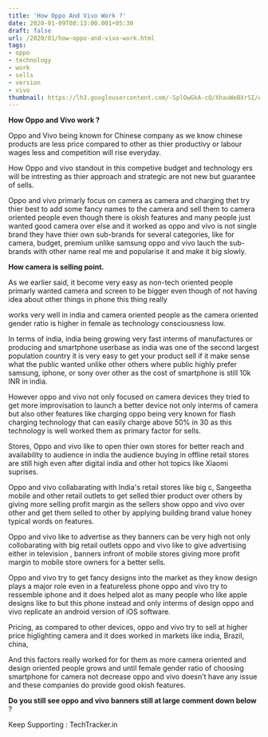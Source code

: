 ```yaml
---
title: 'How Oppo And Vivo Work ?'
date: 2020-01-09T08:13:00.001+05:30
draft: false
url: /2020/01/how-oppo-and-vivo-work.html
tags: 
- oppo
- technology
- work
- sells
- version
- vivo
thumbnail: https://lh3.googleusercontent.com/-SplOwGkA-cQ/XhauWeBXrSI/AAAAAAAAAqk/4LWU3GskR8cHR3Y4xy1RGI7LpAaAXYYmQCLcBGAsYHQ/s1600/1578544725916214-0.png
---
```


  

**How Oppo and Vivo work ?**

  

Oppo and Vivo being known for Chinese company as we know chinese products are less price compared to other as thier productivy or labour wages less and competition will rise everyday.

  

How Oppo and vivo standout in this competive budget and technology ers will be intresting as thier approach and strategic are not new but guarantee of sells.

  

Oppo and vivo primarly focus on camera as camera and charging thet try thier best to add some fancy names to the camera and sell them to camera oriented people even though there is okish features and many people just wanted good camera over else and it worked as oppo and vivo is not single brand they have thier own sub-brands for several categories, like for camera, budget, premium unlike samsung oppo and vivo lauch the sub-brands with other name real me and popularise it and make it big slowly.

  

  

**How camera is selling point.**

  

As we earlier said, it become very easy as non-tech oriented people primarly wanted camera and screen to be bigger even though of not having idea about other things in phone this thing really

works very well in india and camera oriented people as the camera oriented gender ratio is higher in female as technology consciousness low.

  

In terms of india, india being growing very fast interms of manufactures or producing and smartphone userbase as india was one of the second largest population country it is very easy to get your product sell if it make sense what the public wanted unlike other others where public highly prefer samsung, iphone, or sony over other as the cost of smartphone is still 10k INR in india.

  

However oppo and vivo not only focused on camera devices they tried to get more improvisation to launch a better device not only interms of camera but also other features like charging oppo being very known for flash charging technology that can easily charge above 50% in 30 as this technology is well worked them as primary factor for sells.

  

Stores, Oppo and vivo like to open thier own stores for better reach and availability to audience in india the audience buying in offline retail stores are still high even after digital india and other hot topics like Xiaomi suprises.

  

Oppo and vivo collabarating with India's retail stores like big c, Sangeetha mobile and other retail outlets to get selled thier product over others by giving more selling profit margin as the sellers show oppo and vivo over other and get them selled to other by applying building brand value honey typical words on features.

  

Oppo and vivo like to advertise as they banners can be very high not only collobarating with big retail outlets oppo and vivo like to give advertising either in television , banners infront of mobile stores giving more profit margin to mobile store owners for a better sells.

  

Oppo and vivo try to get fancy designs into the market as they know design plays a major role even in a featureless phone oppo and vivo try to ressemble iphone and it does helped alot as many people who like apple designs like to but this phone instead and only interms of design oppo and vivo replicate an android version of iOS software.

  

Pricing, as compared to other devices, oppo and vivo try to sell at higher price higlighting camera and it does worked in markets like india, Brazil, china,

  

And this factors really worked for for them as more camera oriented and design oriented people grows and until female gender ratio of choosing smartphone for camera not decrease oppo and vivo doesn't have any issue and these companies do provide good okish features.

  

**Do you still see oppo and vivo banners still at large comment down below** ? 

  

Keep Supporting : TechTracker.in